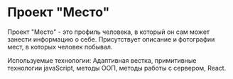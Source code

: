 # Проект "Место"
Проект "Место" - это профиль человека, в который он сам может занести информацию о себе. Присутствует описание и фотографии мест, в которых человек побывал.

Используемые технологии: Адаптивная вестка, примитивные технологии javaScript, методы ООП, методы работы с сервером, React.
